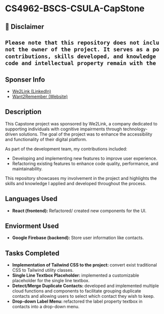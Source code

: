 <h1>CS4962-BSCS-CSULA-CapStone</h1>

<h2>📌 Disclaimer</h2>

<h2>
  
```diff
Please note that this repository does not include the original source code, as I am
not the owner of the project. It serves as a portfolio piece to highlight my personal
contributions, skills developed, and knowledge gained during the Capstone project. All
code and intellectual property remain with the original project owners.
```

</h2>


<h2>Sponser Info</h2>

- [We2Link (LinkedIn)](https://www.linkedin.com/company/we2link/)
- [Want2Remember (Website)](https://www.want2remember.com/)

<h2>Description</h2>
  This Capstone project was sponsored by We2Link, a company dedicated to supporting individuals with cognitive impairments     through technology-driven solutions. The goal of the project was to enhance the accessibility and functionality of their digital platform.

As part of the development team, my contributions included:

- Developing and implementing new features to improve user experience.
- Refactoring existing features to enhance code quality, performance, and maintainability.

This repository showcases my involvement in the project and highlights the skills and knowledge I applied and developed throughout the process.

<h2>Languages Used</h2>

- <b>React (frontend): </b> Refactored/ created new components for the UI.

<h2>Enviorment Used</h2>

- <b>Google Firebase (backend): </b> Store user information like contacts.

<h2>Tasks Completed</h2>

- <b>Implementation of Tailwind CSS to the project: </b> convert exist traditional CSS to Tailwind utility classes. 
- <b>Single Line Textbox Placeholder: </b> implemented a customizable placeholder for the single line textbox.
- <b>Detect/Merge Duplicate Contacts: </b> developed and implemented multiple cloud functions and components to facilitate grouping duplicate contacts and allowing users to select which contact they wish to keep.
- <b>Drop-down Label Menu: </b> refactored the label property textbox in contacts into a drop-down menu. 

<!--
 ```diff
- text in red
+ text in green
! text in orange
# text in gray
@@ text in purple (and bold)@@
```
--!>
